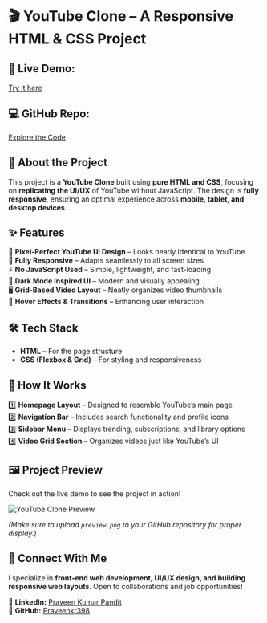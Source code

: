 # 🎬 YouTube Clone – A Responsive HTML & CSS Project  

## 🔗 **Live Demo:**  
[Try it here](https://praveenkr398.github.io/YoutubeClone/)  
## 💻 **GitHub Repo:**
[Explore the Code](https://github.com/Praveenkr398/YoutubeClone)  



## 🚀 About the Project  
This project is a **YouTube Clone** built using **pure HTML and CSS**, focusing on **replicating the UI/UX** of YouTube without JavaScript. The design is **fully responsive**, ensuring an optimal experience across **mobile, tablet, and desktop devices**.  

## ✨ Features  
🎨 **Pixel-Perfect YouTube UI Design** – Looks nearly identical to YouTube  
📱 **Fully Responsive** – Adapts seamlessly to all screen sizes  
⚡ **No JavaScript Used** – Simple, lightweight, and fast-loading  
🌙 **Dark Mode Inspired UI** – Modern and visually appealing  
🖥️ **Grid-Based Video Layout** – Neatly organizes video thumbnails  
📌 **Hover Effects & Transitions** – Enhancing user interaction  

## 🛠 Tech Stack  
- **HTML** – For the page structure  
- **CSS (Flexbox & Grid)** – For styling and responsiveness  

## 🎯 How It Works  
1️⃣ **Homepage Layout** – Designed to resemble YouTube’s main page  
2️⃣ **Navigation Bar** – Includes search functionality and profile icons  
3️⃣ **Sidebar Menu** – Displays trending, subscriptions, and library options  
4️⃣ **Video Grid Section** – Organizes videos just like YouTube’s UI  

## 🖼️ Project Preview  
Check out the live demo to see the project in action!  

![YouTube Clone Preview](https://github.com/user-attachments/assets/e7d84723-0caa-40c4-ba6d-5ce33d5b3ad3)  

*(Make sure to upload `preview.png` to your GitHub repository for proper display.)*  

## 📢 Connect With Me  
I specialize in **front-end web development, UI/UX design, and building responsive web layouts**. Open to collaborations and job opportunities!  

📌 **LinkedIn:** [Praveen Kumar Pandit](https://www.linkedin.com/in/Praveenkr398)  
📌 **GitHub:** [Praveenkr398](https://github.com/Praveenkr398)  
